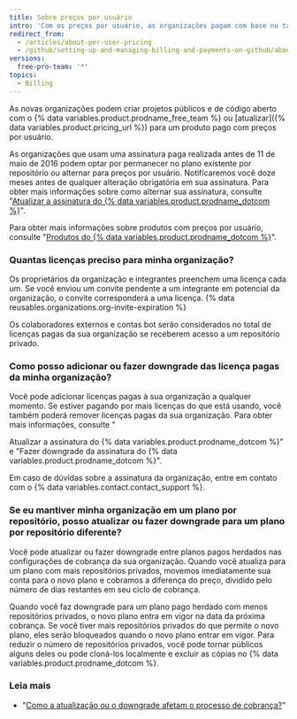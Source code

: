 ```yaml
---
title: Sobre preços por usuário
intro: 'Com os preços por usuário, as organizações pagam com base no tamanho da equipe para acessar ferramentas avançadas de colaboração e gerenciamento para equipes e, se desejarem, controles de implantação, segurança e conformidade.'
redirect_from:
  - /articles/about-per-user-pricing
  - /github/setting-up-and-managing-billing-and-payments-on-github/about-per-user-pricing
versions:
  free-pro-team: '*'
topics:
  - Billing
---
```

As novas organizações podem criar projetos públicos e de código aberto com o {% data variables.product.prodname_free_team %} ou [atualizar]({% data variables.product.pricing_url %}) para um produto pago com preços por usuário.

As organizações que usam uma assinatura paga realizada antes de 11 de maio de 2016 podem optar por permanecer no plano existente por repositório ou alternar para preços por usuário. Notificaremos você doze meses antes de qualquer alteração obrigatória em sua assinatura. Para obter mais informações sobre como alternar sua assinatura, consulte "[Atualizar a assinatura do {% data variables.product.prodname_dotcom %}](/articles/upgrading-your-github-subscription)".

Para obter mais informações sobre produtos com preços por usuário, consulte "[Produtos do {% data variables.product.prodname_dotcom %}](/articles/githubs-products)".

### Quantas licenças preciso para minha organização?

Os proprietários da organização e integrantes preenchem uma licença cada um. Se você enviou um convite pendente a um integrante em potencial da organização, o convite corresponderá a uma licença. {% data reusables.organizations.org-invite-expiration %}

Os colaboradores externos e contas bot serão considerados no total de licenças pagas da sua organização se receberem acesso a um repositório privado.

### Como posso adicionar ou fazer downgrade das licença pagas da minha organização?

Você pode adicionar licenças pagas à sua organização a qualquer momento. Se estiver pagando por mais licenças do que está usando, você também poderá remover licenças pagas da sua organização. Para obter mais informações, consulte "

Atualizar a assinatura do {% data variables.product.prodname_dotcom %}" e "Fazer downgrade da assinatura do {% data variables.product.prodname_dotcom %}".</p> 

Em caso de dúvidas sobre a assinatura da organização, entre em contato com o {% data variables.contact.contact_support %}.



### Se eu mantiver minha organização em um plano por repositório, posso atualizar ou fazer downgrade para um plano por repositório diferente?

Você pode atualizar ou fazer downgrade entre planos pagos herdados nas configurações de cobrança da sua organização. Quando você atualiza para um plano com mais repositórios privados, movemos imediatamente sua conta para o novo plano e cobramos a diferença do preço, dividido pelo número de dias restantes em seu ciclo de cobrança.

Quando você faz downgrade para um plano pago herdado com menos repositórios privados, o novo plano entra em vigor na data da próxima cobrança. Se você tiver mais repositórios privados do que permite o novo plano, eles serão bloqueados quando o novo plano entrar em vigor. Para reduzir o número de repositórios privados, você pode tornar públicos alguns deles ou pode cloná-los localmente e excluir as cópias no {% data variables.product.prodname_dotcom %}.



### Leia mais

- "[Como a atualização ou o downgrade afetam o processo de cobrança?](/articles/how-does-upgrading-or-downgrading-affect-the-billing-process)"
